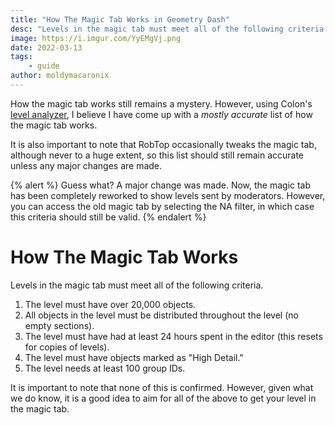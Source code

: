 ```yaml
---
title: "How The Magic Tab Works in Geometry Dash"
desc: "Levels in the magic tab must meet all of the following criteria. 20,000 objects, no empty parts, at least 24 hours spent in the editor, and more criteria."
image: https://i.imgur.com/YyEMgVj.png
date: 2022-03-13
tags:
    - guide
author: moldymacaronix
---
```


How the magic tab works still remains a mystery. However, using Colon's [level analyzer](https://github.com/GDColon/GDBrowser), I believe I have come up with a *mostly accurate* list of how the magic tab works.

It is also important to note that RobTop occasionally tweaks the magic tab, although never to a huge extent, so this list should still remain accurate unless any major changes are made.

{% alert %}
Guess what? A major change was made. Now, the magic tab has been completely reworked to show levels sent by moderators. However, you can access the old magic tab by selecting the NA filter, in which case this criteria should still be valid.
{% endalert %}

# How The Magic Tab Works

Levels in the magic tab must meet all of the following criteria.

1. The level must have over 20,000 objects.
2. All objects in the level must be distributed throughout the level (no empty sections).
3. The level must have had at least 24 hours spent in the editor (this resets for copies of levels).
4. The level must have objects marked as "High Detail."
5. The level needs at least 100 group IDs.

It is important to note that none of this is confirmed. However, given what we do know, it is a good idea to aim for all of the above to get your level in the magic tab.